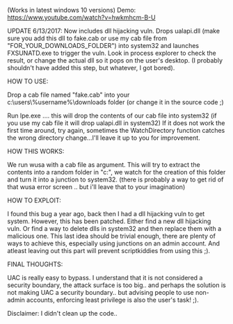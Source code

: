 (Works in latest windows 10 versions)
Demo: https://www.youtube.com/watch?v=hwkmhcm-B-U

UPDATE 6/13/2017: Now includes dll hijacking vuln. Drops ualapi.dll (make sure you add this dll to fake.cab or use my cab file from "FOR_YOUR_DOWNLOADS_FOLDER") into system32 and launches FXSUNATD.exe to trigger the vuln. Look in process explorer to check the result, or change the actual dll so it pops on the user's desktop. (I probably shouldn't have added this step, but whatever, I got bored).

HOW TO USE:

Drop a cab file named "fake.cab" into your c:\users\\%username%\downloads folder (or change it in the source code ;) 

Run lpe.exe  .... this will drop the contents of our cab file into system32 (if you use my cab file it will drop ualapi.dll in system32)
If it does not work the first time around, try again, sometimes the WatchDirectory function catches the wrong directory change...I'll leave it up to you for improvement.


HOW THIS WORKS:

We run wusa with a cab file as argument. This will try to extract the contents into a random folder in "c:\", we watch for the creation of this folder and turn it into a junction to system32. (there is probably a way to get rid of that wusa error screen .. but i'll leave that to your imagination)

HOW TO EXPLOIT:

I found this bug a year ago, back then I had a dll hijacking vuln to get system. However, this has been patched.
Either find a new dll hijacking vuln. Or find a way to delete dlls in system32 and then replace them with a malicious one.
This last idea should be trivial enough, there are plenty of ways to achieve this, especially using junctions on an admin account.
And atleast leaving out this part will prevent scriptkiddies from using this ;).

FINAL THOUGHTS:

UAC is really easy to bypass. I understand that it is not considered a security boundary, the attack surface is too big.. and perhaps the solution is not making UAC a security boundary.. but advising people to use non-admin accounts, enforcing least privilege is also the user's task! ;).

Disclaimer: I didn't clean up the code..
